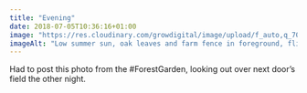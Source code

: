 ```yaml
---
title: "Evening"
date: 2018-07-05T10:36:16+01:00
image: "https://res.cloudinary.com/growdigital/image/upload/f_auto,q_70,w_736/v1544269843/field-41299169140.jpg"
imageAlt: "Low summer sun, oak leaves and farm fence in foreground, flies caught in light, field to trees in background"
---
```


Had to post this photo from the #ForestGarden, looking out over next door’s field the other night.
